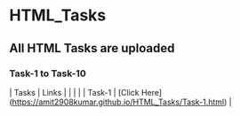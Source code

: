 # HTML_Tasks
## All HTML Tasks are uploaded
### Task-1 to Task-10
| Tasks  | Links  |
|        |        |
| Task-1 | [Click Here] (https://amit2908kumar.github.io/HTML_Tasks/Task-1.html) |
    
